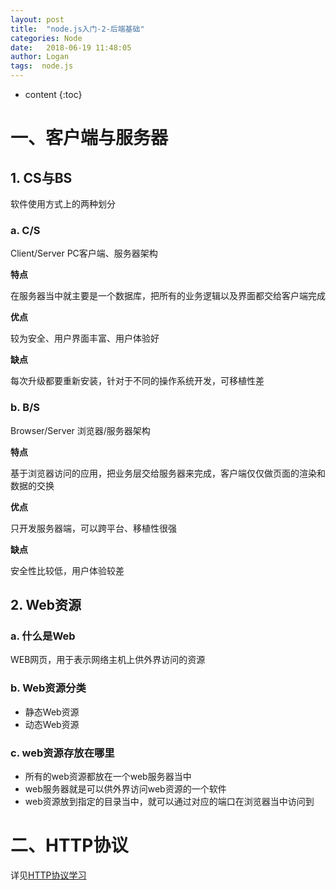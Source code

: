 ```yaml
---
layout: post
title:  "node.js入门-2-后端基础"
categories: Node
date:   2018-06-19 11:48:05
author: Logan
tags:  node.js
---
```


* content
{:toc}

# 一、客户端与服务器

## 1. CS与BS

软件使用方式上的两种划分

### a. C/S

Client/Server PC客户端、服务器架构

**特点**

在服务器当中就主要是一个数据库，把所有的业务逻辑以及界面都交给客户端完成

**优点**

较为安全、用户界面丰富、用户体验好

**缺点**

每次升级都要重新安装，针对于不同的操作系统开发，可移植性差

### b. B/S

Browser/Server 浏览器/服务器架构

**特点**

基于浏览器访问的应用，把业务层交给服务器来完成，客户端仅仅做页面的渲染和数据的交换

**优点**

只开发服务器端，可以跨平台、移植性很强

**缺点**

安全性比较低，用户体验较差




## 2. Web资源

### a. 什么是Web

WEB网页，用于表示网络主机上供外界访问的资源

### b. Web资源分类

- 静态Web资源
- 动态Web资源

### c. web资源存放在哪里

- 所有的web资源都放在一个web服务器当中
- web服务器就是可以供外界访问web资源的一个软件
- web资源放到指定的目录当中，就可以通过对应的端口在浏览器当中访问到

# 二、HTTP协议

详见[HTTP协议学习](https://logan70.github.io/2018/03/12/http/)

